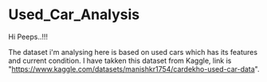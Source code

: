 # Used_Car_Analysis

Hi Peeps..!!!

The dataset i'm analysing here is based on used cars which has its features and current condition. I have takken this dataset from Kaggle, link is "https://www.kaggle.com/datasets/manishkr1754/cardekho-used-car-data".

